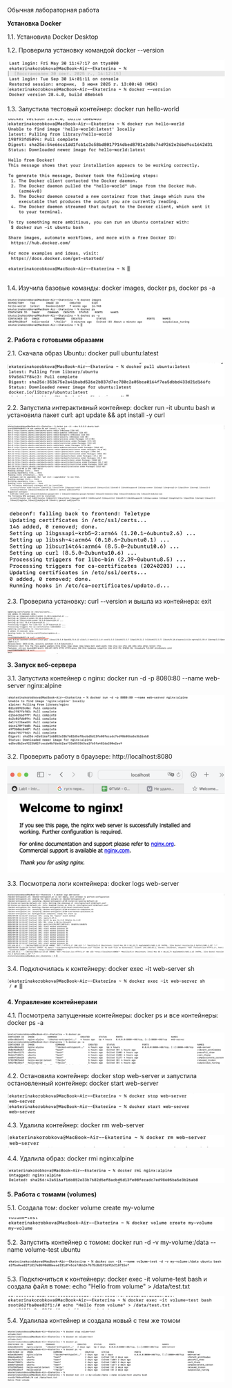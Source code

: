 Обычная лабораторная работа

**Установка Docker**

1.1. Установила Docker Desktop
   
1.2. Проверила установку командой docker --version

![alt text](version.png)

1.3. Запустила тестовый контейнер: docker run hello-world

![alt text](hello-world.png)

1.4. Изучила базовые команды: docker images, docker ps, docker ps -a

![alt text](команды.png)

**2. Работа с готовыми образами**

2.1. Скачала образ Ubuntu: docker pull ubuntu:latest

![alt text](docker_pull_ubuntu_latest.png)

2.2. Запустила интерактивный контейнер: docker run -it ubuntu bash и установила пакет curl: apt update && apt install -y curl

![alt text](1.png)

![alt text](2.png) 

2.3. Проверила установку: curl --version и вышла из контейнера: exit

![alt text](version_exit.png) 

**3. Запуск веб-сервера**

3.1. Запустила контейнер с nginx: docker run -d -p 8080:80 --name web-server nginx:alpine

![alt text](3.png)

3.2. Проверить работу в браузере: http://localhost:8080

![alt text](4.png)

3.3. Посмотрела логи контейнера: docker logs web-server

![alt text](logs.png) 

3.4. Подключилась к контейнеру: docker exec -it web-server sh

![alt text](docker_exec.png)

**4. Управление контейнерами**

4.1. Посмотрела запущенные контейнеры: docker ps и все контейнеры: docker ps -a

![alt text](5.png)

4.2. Остановила контейнер: docker stop web-server и запустила остановленный контейнер: docker start web-server

![alt text](6.png)

4.3. Удалила контейнер: docker rm web-server

![alt text](7.png)

4.4. Удалила образ: docker rmi nginx:alpine

![alt text](8.png)

**5. Работа с томами (volumes)**

5.1. Создала том: docker volume create my-volume

![alt text](9.png)

5.2. Запустить контейнер с томом: docker run -d -v my-volume:/data --name volume-test ubuntu

![alt text](10.png)

5.3. Подключиться к контейнеру: docker exec -it volume-test bash и создала файл в томе: echo "Hello from volume" > /data/test.txt

![alt text](11.png)

5.4. Удалилаа контейнер и создала новый с тем же томом

![alt text](12.png)
